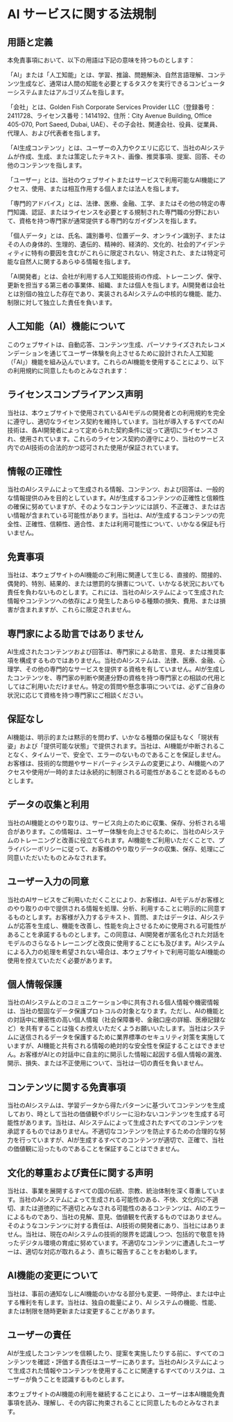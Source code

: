 # AI サービスに関する法規制

## 用語と定義

本免責事項において、以下の用語は下記の意味を持つものとします：

「AI」または「人工知能」とは、学習、推論、問題解決、自然言語理解、コンテンツ生成など、通常は人間の知能を必要とするタスクを実行できるコンピューターシステムまたはアルゴリズムを指します。

「会社」とは、Golden Fish Corporate Services Provider LLC（登録番号：2411728、ライセンス番号：1414192、住所：City Avenue Building, Office 405-070, Port Saeed, Dubai, UAE）、その子会社、関連会社、役員、従業員、代理人、および代表者を指します。

「AI生成コンテンツ」とは、ユーザーの入力やクエリに応じて、当社のAIシステムが作成、生成、または策定したテキスト、画像、推奨事項、提案、回答、その他のコンテンツを指します。

「ユーザー」とは、当社のウェブサイトまたはサービスで利用可能なAI機能にアクセス、使用、または相互作用する個人または法人を指します。

「専門的アドバイス」とは、法律、医療、金融、工学、またはその他の特定の専門知識、認証、またはライセンスを必要とする規制された専門職の分野において、資格を持つ専門家が通常提供する専門的なガイダンスを指します。

「個人データ」とは、氏名、識別番号、位置データ、オンライン識別子、またはその人の身体的、生理的、遺伝的、精神的、経済的、文化的、社会的アイデンティティに特有の要因を含むがこれらに限定されない、特定された、または特定可能な自然人に関するあらゆる情報を指します。

「AI開発者」とは、会社が利用する人工知能技術の作成、トレーニング、保守、更新を担当する第三者の事業体、組織、または個人を指します。AI開発者は会社とは別個の独立した存在であり、実装されるAIシステムの中核的な機能、能力、制限に対して独立した責任を負います。

## 人工知能（AI）機能について

このウェブサイトは、自動応答、コンテンツ生成、パーソナライズされたレコメンデーションを通じてユーザー体験を向上させるために設計された人工知能（「AI」）機能を組み込んでいます。これらのAI機能を使用することにより、以下の利用規約に同意したものとみなされます：

## ライセンスコンプライアンス声明

当社は、本ウェブサイトで使用されているAIモデルの開発者との利用規約を完全に遵守し、適切なライセンス契約を維持しています。当社が導入するすべてのAI技術は、各AI開発者によって定められた契約条件に従って適切にライセンスされ、使用されています。これらのライセンス契約の遵守により、当社のサービス内でのAI技術の合法的かつ認可された使用が保証されています。

## 情報の正確性

当社のAIシステムによって生成される情報、コンテンツ、および回答は、一般的な情報提供のみを目的としています。AIが生成するコンテンツの正確性と信頼性の確保に努めていますが、そのようなコンテンツには誤り、不正確さ、または古い情報が含まれている可能性があります。当社は、AIが生成するコンテンツの完全性、正確性、信頼性、適合性、または利用可能性について、いかなる保証も行いません。

## 免責事項

当社は、本ウェブサイトのAI機能のご利用に関連して生じる、直接的、間接的、偶発的、特別、結果的、または懲罰的な損害について、いかなる状況においても責任を負わないものとします。これには、当社のAIシステムによって生成された情報やコンテンツへの依存により発生したあらゆる種類の損失、費用、または損害が含まれますが、これらに限定されません。

## 専門家による助言ではありません

AI生成されたコンテンツおよび回答は、専門家による助言、意見、または推奨事項を構成するものではありません。当社のAIシステムは、法律、医療、金融、心理学、その他の専門的なサービスを提供する資格を有していません。AIが生成したコンテンツを、専門家の判断や関連分野の資格を持つ専門家との相談の代用としてはご利用いただけません。特定の質問や懸念事項については、必ずご自身の状況に応じて資格を持つ専門家にご相談ください。

## 保証なし

AI機能は、明示的または黙示的を問わず、いかなる種類の保証もなく「現状有姿」および「提供可能な状態」で提供されます。当社は、AI機能が中断されることなく、タイムリーで、安全で、エラーのないものであることを保証しません。お客様は、技術的な問題やサードパーティシステムの変更により、AI機能へのアクセスや使用が一時的または永続的に制限される可能性があることを認めるものとします。

## データの収集と利用

当社のAI機能とのやり取りは、サービス向上のために収集、保存、分析される場合があります。この情報は、ユーザー体験を向上させるために、当社のAIシステムのトレーニングと改善に役立てられます。AI機能をご利用いただくことで、プライバシーポリシーに従って、お客様のやり取りデータの収集、保存、処理にご同意いただいたものとみなされます。

## ユーザー入力の同意

当社のAIサービスをご利用いただくことにより、お客様は、AIモデルがお客様とのやり取りの中で提供される情報を処理、分析、利用することに明示的に同意するものとします。お客様が入力するテキスト、質問、またはデータは、AIシステムが応答を生成し、機能を改善し、性能を向上させるために使用される可能性があることを承諾するものとします。この同意は、AI開発者が匿名化された対話をモデルのさらなるトレーニングと改良に使用することにも及びます。AIシステムによる入力の処理を希望されない場合は、本ウェブサイトで利用可能なAI機能の使用を控えていただく必要があります。

## 個人情報保護

当社のAIシステムとのコミュニケーション中に共有される個人情報や機密情報は、当社の堅固なデータ保護プロトコルの対象となります。ただし、AIの機能との対話中に機密性の高い個人情報（社会保障番号、金融口座の詳細、医療記録など）を共有することは強くお控えいただくようお願いいたします。当社はシステムに送信されるデータを保護するために業界標準のセキュリティ対策を実施していますが、AI機能と共有される情報の絶対的な安全性を保証することはできません。お客様がAIとの対話中に自主的に開示した情報に起因する個人情報の漏洩、開示、損失、または不正使用について、当社は一切の責任を負いません。

## コンテンツに関する免責事項

当社のAIシステムは、学習データから得たパターンに基づいてコンテンツを生成しており、時として当社の価値観やポリシーに沿わないコンテンツを生成する可能性があります。当社は、AIシステムによって生成されたすべてのコンテンツを承認するものではありません。不適切なコンテンツを防止するための合理的な努力を行っていますが、AIが生成するすべてのコンテンツが適切で、正確で、当社の価値観に沿ったものであることを保証することはできません。

## 文化的尊重および責任に関する声明

当社は、事業を展開するすべての国の伝統、宗教、統治体制を深く尊重しています。当社のAIシステムによって生成される可能性のある、不快、文化的に不適切、または道徳的に不適切とみなされる可能性のあるコンテンツは、AIのエラーによるものであり、当社の見解、意見、価値観を代表するものではありません。そのようなコンテンツに対する責任は、AI技術の開発者にあり、当社にはありません。当社は、現在のAIシステムの技術的限界を認識しつつ、包括的で敬意を持ったデジタル環境の育成に努めています。不適切なコンテンツに遭遇したユーザーは、適切な対応が取れるよう、直ちに報告することをお勧めします。

## AI機能の変更について

当社は、事前の通知なしにAI機能のいかなる部分も変更、一時停止、または中止する権利を有します。当社は、独自の裁量により、AI システムの機能、性能、または制限を随時更新または変更することがあります。

## ユーザーの責任

AIが生成したコンテンツを信頼したり、提案を実施したりする前に、すべてのコンテンツを確認・評価する責任はユーザーにあります。当社のAIシステムによって生成された情報やコンテンツを使用することに関連するすべてのリスクは、ユーザーが負うことを認識するものとします。

本ウェブサイトのAI機能の利用を継続することにより、ユーザーは本AI機能免責事項を読み、理解し、その内容に拘束されることに同意したものとみなされます。